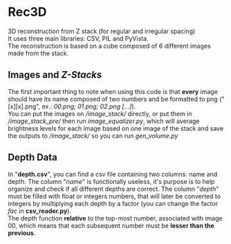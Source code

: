 # Rec3D
3D reconstruction from Z stack (for regular and irregular spacing)\
It uses three main libraries: CSV, PIL and PyVista.\
The reconstruction is based on a cube composed of 6 different images made from the stack.
## Images and *Z-Stacks*
The first important thing to note when using this code is that **every** image should have its name composed of two numbers and be formatted to png ("[x][x].png", ex.: *00.png; 01.png; 02.png [...]*).\
You can put the images on */image_stack/* directly, or put them in */image_stack_pre/* then run *image_equalizer.py*, which will average brightness levels for each image based on one image of the stack and save the outputs to */image_stack/* so you can run *gen_volume.py*
## Depth Data
In "**depth.csv**", you can find a csv file containing two columns: name and depth. The column "*name*" is functionally useless, it's purpose is to help organize and check if all different depths are correct. The column "*depth*" must be filled with float or integers numbers, that will later be converted to integers by multiplying each depth by a factor (you can change the factor *fac* in **csv_reader.py**).\
The depth function **relative** to the top-most number, associated with image 00, which means that each subsequent number must be **lesser than the previous**.